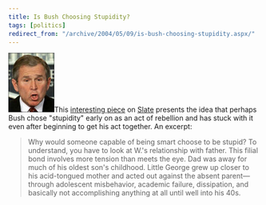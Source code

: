 ```yaml
---
title: Is Bush Choosing Stupidity?
tags: [politics]
redirect_from: "/archive/2004/05/09/is-bush-choosing-stupidity.aspx/"
---
```


![Dubya](/images/Dubya.jpg)This [interesting
piece](http://slate.msn.com/id/2100064/) on
[Slate](http://www.slate.com) presents the idea that perhaps Bush chose
"stupidity" early on as an act of rebellion and has stuck with it even
after beginning to get his act together. An excerpt:

> Why would someone capable of being smart choose to be stupid? To
> understand, you have to look at W.'s relationship with father. This
> filial bond involves more tension than meets the eye. Dad was away for
> much of his oldest son's childhood. Little George grew up closer to
> his acid-tongued mother and acted out against the absent
> parent—through adolescent misbehavior, academic failure, dissipation,
> and basically not accomplishing anything at all until well into his
> 40s.

